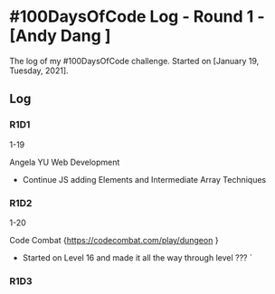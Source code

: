 # #100DaysOfCode Log - Round 1 - [Andy Dang ]

The log of my #100DaysOfCode challenge. Started on [January 19, Tuesday, 2021].

## Log
 
### R1D1 
1-19

Angela YU Web Development 
-   Continue JS adding Elements and Intermediate Array Techniques 

### R1D2
1-20

Code Combat {https://codecombat.com/play/dungeon }
-   Started on Level 16 and made it all the way through level ??? 
`

### R1D3